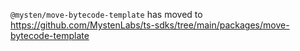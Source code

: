 `@mysten/move-bytecode-template` has moved to
https://github.com/MystenLabs/ts-sdks/tree/main/packages/move-bytecode-template
